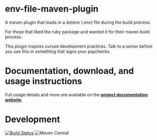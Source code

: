 # env-file-maven-plugin
A maven plugin that loads in a dotenv (.env) file during the build process.

For those that liked the ruby package and wanted it for their maven build process. 

This plugin inspires cursed development practices. Talk to a senior before you use this in something that signs your paychecks.

Documentation, download, and usage instructions
===============================================

Full usage details and more are available on the
**[project documentation website](https://mjourard.github.io/env-file-maven-plugin/index.html)**.

Development
===========

[![Build Status](https://travis-ci.org/mjourard/env-file-maven-plugin.svg?branch=main)](https://travis-ci.org/mjourard/multi-module-maven-release-plugin) ![Maven Central](https://img.shields.io/maven-central/v/org.mjourard/env-file-maven-plugin.svg)



